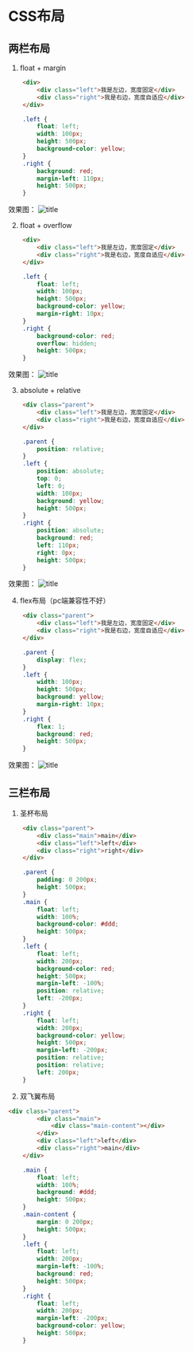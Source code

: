 # CSS布局

## 两栏布局

1. float + margin

```html
    <div>
        <div class="left">我是左边，宽度固定</div>
        <div class="right">我是右边，宽度自适应</div>
    </div>
```

```css
    .left {
        float: left;
        width: 100px;
        height: 500px;
        background-color: yellow;
    } 
    .right {
        background: red;
        margin-left: 110px;
        height: 500px;
    }
```
效果图：
![title](../../docs/.vuepress/public/images/css-three1.png)

2. float + overflow
```html
    <div>
        <div class="left">我是左边，宽度固定</div>
        <div class="right">我是右边，宽度自适应</div>
    </div>
```
```css
    .left {
        float: left;
        width: 100px;
        height: 500px;
        background-color: yellow;
        margin-right: 10px;
    }
    .right {
        background-color: red;
        overflow: hidden;
        height: 500px;
    }
```
效果图：
![title](../../docs/.vuepress/public/images/css-three1.png)

3. absolute + relative
```html
    <div class="parent">
        <div class="left">我是左边，宽度固定</div>
        <div class="right">我是右边，宽度自适应</div>
    </div>
```
```css
    .parent {
        position: relative;
    }
    .left {
        position: absolute;
        top: 0;
        left: 0;
        width: 100px;
        background: yellow;
        height: 500px;
    }
    .right {
        position: absolute;
        background: red;
        left: 110px;
        right: 0px;
        height: 500px;
    }
```
效果图：
![title](../../docs/.vuepress/public/images/css-three1.png)

4. flex布局（pc端兼容性不好）
```html
    <div class="parent">
        <div class="left">我是左边，宽度固定</div>
        <div class="right">我是右边，宽度自适应</div>
    </div>
```

```css
    .parent {
        display: flex;
    }
    .left {
        width: 100px;
        height: 500px;
        background: yellow;
        margin-right: 10px;
    }
    .right {
        flex: 1;
        background: red;
        height: 500px;
    }
```
效果图：
![title](../../docs/.vuepress/public/images/css-three1.png)

## 三栏布局
1. 圣杯布局
```html
    <div class="parent">
        <div class="main">main</div>
        <div class="left">left</div>
        <div class="right">right</div>
    </div>
```

```css
    .parent {
        padding: 0 200px;
        height: 500px;
    }
    .main {
        float: left;
        width: 100%;
        background-color: #ddd;
        height: 500px;
    }
    .left {
        float: left;
        width: 200px;
        background-color: red;
        height: 500px;
        margin-left: -100%;
        position: relative;
        left: -200px;
    }
    .right {
        float: left;
        width: 200px;
        background-color: yellow;
        height: 500px;
        margin-left: -200px;
        position: relative;
        position: relative;
        left: 200px;
    }
```

2. 双飞翼布局
```html
<div class="parent">
        <div class="main">
            <div class="main-content"></div>
        </div>
        <div class="left">left</div>
        <div class="right">main</div>
    </div>
```
```css
    .main {
        float: left;
        width: 100%;
        background: #ddd;
        height: 500px;
    }
    .main-content {
        margin: 0 200px;
        height: 500px;
    }
    .left {
        float: left;
        width: 200px;
        margin-left: -100%;
        background: red;
        height: 500px;
    }
    .right {
        float: left;
        width: 200px;
        margin-left: -200px;
        background-color: yellow;
        height: 500px;
    }
```

